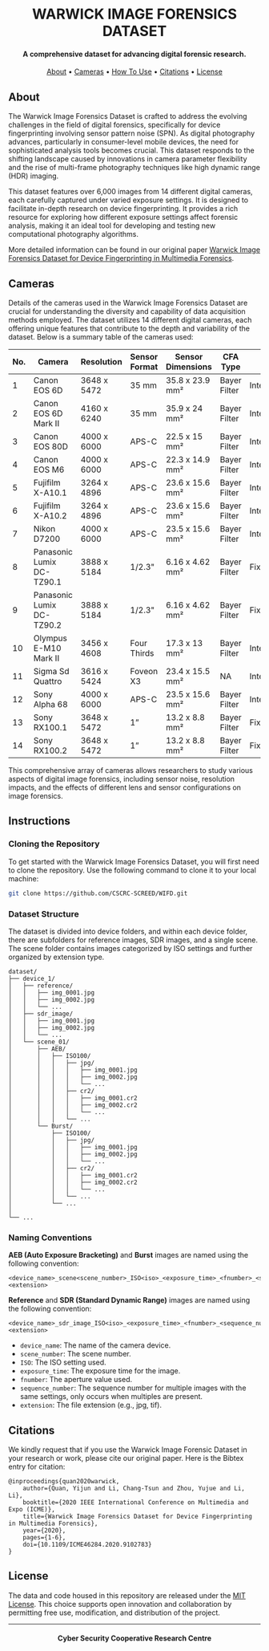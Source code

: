 <h1 align="center">
  <br>
  WARWICK IMAGE FORENSICS DATASET
  <br>
</h1>

<h4 align="center">A comprehensive dataset for advancing digital forensic research.</h4>

<p align="center">
    <a href="#about">About</a> •
    <a href="#cameras">Cameras</a> •
    <a href="#instructions">How To Use</a> •
    <a href="#citations">Citations</a> •
    <a href="#license">License</a>
</p>

## About
The Warwick Image Forensics Dataset is crafted to address the evolving challenges in the field of digital forensics, specifically for device fingerprinting involving sensor pattern noise (SPN). As digital photography advances, particularly in consumer-level mobile devices, the need for sophisticated analysis tools becomes crucial. This dataset responds to the shifting landscape caused by innovations in camera parameter flexibility and the rise of multi-frame photography techniques like high dynamic range (HDR) imaging.

This dataset features over 6,000 images from 14 different digital cameras, each carefully captured under varied exposure settings. It is designed to facilitate in-depth research on device fingerprinting. It provides a rich resource for exploring how different exposure settings affect forensic analysis, making it an ideal tool for developing and testing new computational photography algorithms.

More detailed information can be found in our original paper [Warwick Image Forensics Dataset for Device Fingerprinting in Multimedia Forensics](https://ieeexplore.ieee.org/abstract/document/9102783).

## Cameras
Details of the cameras used in the Warwick Image Forensics Dataset are crucial for understanding the diversity and capability of data acquisition methods employed. The dataset utilizes 14 different digital cameras, each offering unique features that contribute to the depth and variability of the dataset. Below is a summary table of the cameras used:

| No. | Camera             | Resolution | Sensor Format | Sensor Dimensions | CFA Type     | Lens            |
|-----|--------------------|------------|---------------|-------------------|--------------|-----------------|
| 1   | Canon EOS 6D       | 3648 x 5472| 35 mm         | 35.8 x 23.9 mm²   | Bayer Filter | Interchangeable |
| 2   | Canon EOS 6D Mark II | 4160 x 6240 | 35 mm       | 35.9 x 24 mm²     | Bayer Filter | Interchangeable |
| 3   | Canon EOS 80D      | 4000 x 6000| APS-C         | 22.5 x 15 mm²     | Bayer Filter | Interchangeable |
| 4   | Canon EOS M6       | 4000 x 6000| APS-C         | 22.3 x 14.9 mm²   | Bayer Filter | Interchangeable |
| 5   | Fujifilm X-A10.1   | 3264 x 4896| APS-C         | 23.6 x 15.6 mm²   | Bayer Filter | Interchangeable |
| 6   | Fujifilm X-A10.2   | 3264 x 4896| APS-C         | 23.6 x 15.6 mm²   | Bayer Filter | Interchangeable |
| 7   | Nikon D7200        | 4000 x 6000| APS-C         | 23.5 x 15.6 mm²   | Bayer Filter | Interchangeable |
| 8   | Panasonic Lumix DC-TZ90.1 | 3888 x 5184 | 1/2.3" | 6.16 x 4.62 mm² | Bayer Filter | Fixed          |
| 9   | Panasonic Lumix DC-TZ90.2 | 3888 x 5184 | 1/2.3" | 6.16 x 4.62 mm² | Bayer Filter | Fixed          |
| 10  | Olympus E-M10 Mark II | 3456 x 4608 | Four Thirds | 17.3 x 13 mm²   | Bayer Filter | Interchangeable |
| 11  | Sigma Sd Quattro    | 3616 x 5424| Foveon X3    | 23.4 x 15.5 mm²   | NA           | Interchangeable |
| 12  | Sony Alpha 68       | 4000 x 6000| APS-C         | 23.5 x 15.6 mm²   | Bayer Filter | Interchangeable |
| 13  | Sony RX100.1        | 3648 x 5472| 1”            | 13.2 x 8.8 mm²    | Bayer Filter | Fixed           |
| 14  | Sony RX100.2        | 3648 x 5472| 1”            | 13.2 x 8.8 mm²    | Bayer Filter | Fixed           |

This comprehensive array of cameras allows researchers to study various aspects of digital image forensics, including sensor noise, resolution impacts, and the effects of different lens and sensor configurations on image forensics.

## Instructions

### Cloning the Repository
To get started with the Warwick Image Forensics Dataset, you will first need to clone the repository. Use the following command to clone it to your local machine:
```sh
git clone https://github.com/CSCRC-SCREED/WIFD.git
```

### Dataset Structure
The dataset is divided into device folders, and within each device folder, there are subfolders for reference images, SDR images, and a single scene. The scene folder contains images categorized by ISO settings and further organized by extension type.
```
dataset/
├── device_1/
│   ├── reference/
│   │   ├── img_0001.jpg
│   │   ├── img_0002.jpg
│   │   └── ...
│   ├── sdr_image/
│   │   ├── img_0001.jpg
│   │   ├── img_0002.jpg
│   │   └── ...
│   └── scene_01/
│       ├── AEB/
│       │   ├── ISO100/
│       │   │   ├── jpg/
│       │   │   │   ├── img_0001.jpg
│       │   │   │   ├── img_0002.jpg
│       │   │   │   └── ...
│       │   │   ├── cr2/
│       │   │   │   ├── img_0001.cr2
│       │   │   │   ├── img_0002.cr2
│       │   │   │   └── ...
│       │   │   └── ...
│       └── Burst/
│           ├── ISO100/
│           │   ├── jpg/
│           │   │   ├── img_0001.jpg
│           │   │   ├── img_0002.jpg
│           │   │   └── ...
│           │   ├── cr2/
│           │   │   ├── img_0001.cr2
│           │   │   ├── img_0002.cr2
│           │   │   └── ...
│           │   └── ...
│           └── ...
│    
└── ...

```
### Naming Conventions
**AEB (Auto Exposure Bracketing)** and **Burst** images are named using the following convention:
```
<device_name>_scene<scene_number>_ISO<iso>_<exposure_time>_<fnumber>_<sequence_number>.<extension>
```

**Reference** and **SDR (Standard Dynamic Range)** images are named using the following convention:
```
<device_name>_sdr_image_ISO<iso>_<exposure_time>_<fnumber>_<sequence_number>.<extension>
```

- `device_name`: The name of the camera device.
- `scene_number`: The scene number.
- `ISO`: The ISO setting used.
- `exposure_time`: The exposure time for the image.
- `fnumber`: The aperture value used.
- `sequence_number`: The sequence number for multiple images with the same settings, only occurs when multiples are present.
- `extension`: The file extension (e.g., jpg, tif).


## Citations
We kindly request that if you use the Warwick Image Forensic Dataset in your research or work, please cite our original paper. Here is the Bibtex entry for citation:
```
@inproceedings{quan2020warwick,
    author={Quan, Yijun and Li, Chang-Tsun and Zhou, Yujue and Li, Li},
    booktitle={2020 IEEE International Conference on Multimedia and Expo (ICME)}, 
    title={Warwick Image Forensics Dataset for Device Fingerprinting in Multimedia Forensics}, 
    year={2020},
    pages={1-6},
    doi={10.1109/ICME46284.2020.9102783}
}
```

## License

The data and code housed in this repository are released under the [MIT License](./LICENSE). This choice supports open innovation and collaboration by permitting free use, modification, and distribution of the project.

<hr>
<h4 align="center">Cyber Security Cooperative Research Centre</h4>

